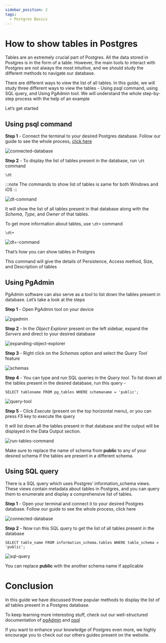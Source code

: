 ```yaml
---
sidebar_position: 2
tags:
  - Postgres Basics
---
```


# How to show tables in Postgres

Tables are an extremely crucial part of Postgres. All the data stored in Postgres is in the form of a table. However, the main tools to interact with Postgres are not always the most intuitive, and we should study the different methods to navigate our database.

There are different ways to view the list of all tables. In this guide, we will study three different ways to view the tables - Using psql command, using SQL query, and Using PgAdmin tool. We will understand the whole step-by-step process with the help of an example

Let’s get started

## Using psql command

**Step 1** - Connect the terminal to your desired Postgres database. Follow our guide to see the whole process, [click here](https://tembo.io/docs/postgres_guides/how-to-connect-to-postgres/)

![connected-database](images/connected-database.png)

**Step 2** - To display the list of tables present in the database, run `\dt` command

```
\dt
```

:::note
The commands to show list of tables is same for both Windows and iOS
:::

![dt-command](images/dt-command.png)

It will show the list of all tables present in that database along with the _Schema_, _Type_, and _Owner_ of that tables.

To get more information about tables, use `\dt+` command

```
\dt+
```

![dt+-command](images/dt-command-2.png)

That’s how you can show tables in Postgres

This command will give the details of Persistence, Access method, Size, and Description of tables

## Using PgAdmin

PgAdmin software can also serve as a tool to list down the tables present in database. Let’s take a look at the steps

**Step 1** - Open PgAdmin tool on your device

![pgadmin](images/pgadmin.png)

**Step 2** - In the _Object Explorer_ present on the left sidebar, expand the _Servers_ and direct to your desired database

![expanding-object-explorer](images/expanding-object-explorer.png)

**Step 3** - Right click on the _Schemas_ option and select the _Query Tool_ feature

![schemas](images/schemas.png)

**Step 4** - You can type and run SQL queries in the _Query tool_. To list down all the tables present in the desired database, run this query -

```
SELECT tablename FROM pg_tables WHERE schemaname = 'public';
```

![query-tool](images/query-tool.png)

**Step 5** - Click _Execute_ (present on the top horizontal menu), or you can press _F5_ key to execute the query

It will list down all the tables present in that database and the output will be displayed in the Data Output section.

![run-tables-command](images/run-tables-command.png)

Make sure to replace the name of schema from **public** to any of your desired schema if the tables are present in a different schema.

## Using SQL query

There is a SQL query which uses Postgres’ information_schema views. These views contain metadata about tables in Postgres, and you can query them to enumerate and display a comprehensive list of tables.

**Step 1** - Open your terminal and connect it to your desired Postgres database. Follow our guide to see the whole process, click here

![connected-database](images/connected-database.png)

**Step 2** - Now run this SQL query to get the list of all tables present in the database

```
SELECT table_name FROM information_schema.tables WHERE table_schema = 'public';
```

![sql-query](images/sql-query.png)

You can replace **public** with the another schema name if applicable

# Conclusion

In this guide we have discussed three popular methods to display the list of all tables present in a Postgres database.

To keep learning more interesting stuff, check out our well-structured documentation of [pgAdmin](https://www.pgadmin.org/docs/pgadmin4/latest/index.html) and [psql](https://www.postgresql.org/docs/current/app-psql.html)

If you want to enhance your knowledge of Postgres even more, we highly encourage you to check out our others guides present on the website.
